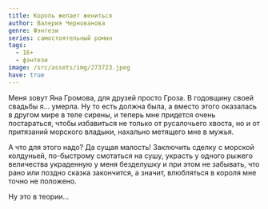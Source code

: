 ```yaml
---
title: Король желает жениться
author: Валерия Чернованова
genre: Фэнтези
series: самостоятельный роман
tags:
  - 16+
  - фэнтези
image: /src/assets/img/273723.jpeg
have: true
---
```

Меня зовут Яна Громова, для друзей просто Гроза. В годовщину своей свадьбы я… умерла. Ну то есть должна была, а вместо этого оказалась в другом мире в теле сирены, и теперь мне придется очень постараться, чтобы избавиться не только от русалочьего хвоста, но и от притязаний морского владыки, нахально метящего мне в мужья.

А что для этого надо? Да сущая малость! Заключить сделку с морской колдуньей, по-быстрому смотаться на сушу, украсть у одного рыжего величества украденную у меня безделушку и при этом не забывать, что рано или поздно сказка закончится, а значит, влюбляться в короля мне точно не положено.

Ну это в теории…
